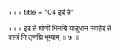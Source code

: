 +++
title = "04 इदं ते"

+++
इदं ते श्रोणी भिनद्मि यातुधान स्वाहेदं ते  
वस्त्रं नि तृणद्मि भूम्याम् ॥ ७ ॥